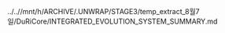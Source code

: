 ../..//mnt/h/ARCHIVE/.UNWRAP/STAGE3/temp_extract_8월7일/DuRiCore/INTEGRATED_EVOLUTION_SYSTEM_SUMMARY.md